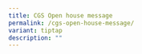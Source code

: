 ```yaml
---
title: CGS Open house message
permalink: /cgs-open-house-message/
variant: tiptap
description: ""
---
```

